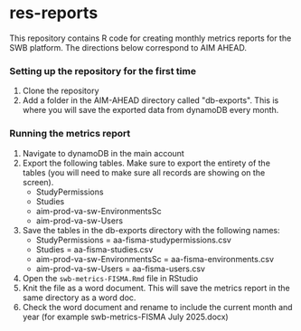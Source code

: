 # res-reports

This repository contains R code for creating monthly metrics reports for the SWB platform. The directions below correspond to AIM AHEAD. 

### Setting up the repository for the first time
1. Clone the repository
2. Add a folder in the AIM-AHEAD directory called "db-exports". This is where you will save the exported data from dynamoDB every month.

### Running the metrics report
1. Navigate to dynamoDB in the main account
2. Export the following tables. Make sure to export the entirety of the tables (you will need to make sure all records are showing on the screen).
   - StudyPermissions
   - Studies
   - aim-prod-va-sw-EnvironmentsSc
   - aim-prod-va-sw-Users
3. Save the tables in the db-exports directory with the following names:
   - StudyPermissions = aa-fisma-studypermissions.csv
   - Studies = aa-fisma-studies.csv
   - aim-prod-va-sw-EnvironmentsSc = aa-fisma-environments.csv
   - aim-prod-va-sw-Users = aa-fisma-users.csv
4. Open the  `swb-metrics-FISMA.Rmd` file in RStudio
5. Knit the file as a word document. This will save the metrics report in the same directory as a word doc.
6. Check the word document and rename to include the current month and year (for example swb-metrics-FISMA July 2025.docx)
